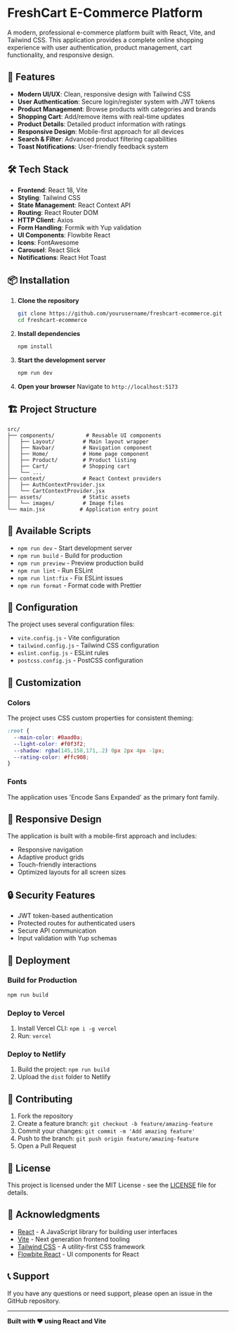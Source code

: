 # FreshCart E-Commerce Platform

A modern, professional e-commerce platform built with React, Vite, and Tailwind CSS. This application provides a complete online shopping experience with user authentication, product management, cart functionality, and responsive design.

## 🚀 Features

- **Modern UI/UX**: Clean, responsive design with Tailwind CSS
- **User Authentication**: Secure login/register system with JWT tokens
- **Product Management**: Browse products with categories and brands
- **Shopping Cart**: Add/remove items with real-time updates
- **Product Details**: Detailed product information with ratings
- **Responsive Design**: Mobile-first approach for all devices
- **Search & Filter**: Advanced product filtering capabilities
- **Toast Notifications**: User-friendly feedback system

## 🛠️ Tech Stack

- **Frontend**: React 18, Vite
- **Styling**: Tailwind CSS
- **State Management**: React Context API
- **Routing**: React Router DOM
- **HTTP Client**: Axios
- **Form Handling**: Formik with Yup validation
- **UI Components**: Flowbite React
- **Icons**: FontAwesome
- **Carousel**: React Slick
- **Notifications**: React Hot Toast

## 📦 Installation

1. **Clone the repository**
   ```bash
   git clone https://github.com/yourusername/freshcart-ecommerce.git
   cd freshcart-ecommerce
   ```

2. **Install dependencies**
   ```bash
   npm install
   ```

3. **Start the development server**
   ```bash
   npm run dev
   ```

4. **Open your browser**
   Navigate to `http://localhost:5173`

## 🏗️ Project Structure

```
src/
├── components/          # Reusable UI components
│   ├── Layout/         # Main layout wrapper
│   ├── Navbar/         # Navigation component
│   ├── Home/           # Home page component
│   ├── Product/        # Product listing
│   ├── Cart/           # Shopping cart
│   └── ...
├── context/            # React Context providers
│   ├── AuthContextProvider.jsx
│   └── CartContextProvider.jsx
├── assets/             # Static assets
│   └── images/         # Image files
└── main.jsx           # Application entry point
```

## 🚀 Available Scripts

- `npm run dev` - Start development server
- `npm run build` - Build for production
- `npm run preview` - Preview production build
- `npm run lint` - Run ESLint
- `npm run lint:fix` - Fix ESLint issues
- `npm run format` - Format code with Prettier

## 🔧 Configuration

The project uses several configuration files:

- `vite.config.js` - Vite configuration
- `tailwind.config.js` - Tailwind CSS configuration
- `eslint.config.js` - ESLint rules
- `postcss.config.js` - PostCSS configuration

## 🎨 Customization

### Colors
The project uses CSS custom properties for consistent theming:
```css
:root {
  --main-color: #0aad0a;
  --light-color: #f0f3f2;
  --shadow: rgba(145,158,171,.2) 0px 2px 4px -1px;
  --rating-color: #ffc908;
}
```

### Fonts
The application uses 'Encode Sans Expanded' as the primary font family.

## 📱 Responsive Design

The application is built with a mobile-first approach and includes:
- Responsive navigation
- Adaptive product grids
- Touch-friendly interactions
- Optimized layouts for all screen sizes

## 🔒 Security Features

- JWT token-based authentication
- Protected routes for authenticated users
- Secure API communication
- Input validation with Yup schemas

## 🚀 Deployment

### Build for Production
```bash
npm run build
```

### Deploy to Vercel
1. Install Vercel CLI: `npm i -g vercel`
2. Run: `vercel`

### Deploy to Netlify
1. Build the project: `npm run build`
2. Upload the `dist` folder to Netlify

## 🤝 Contributing

1. Fork the repository
2. Create a feature branch: `git checkout -b feature/amazing-feature`
3. Commit your changes: `git commit -m 'Add amazing feature'`
4. Push to the branch: `git push origin feature/amazing-feature`
5. Open a Pull Request

## 📄 License

This project is licensed under the MIT License - see the [LICENSE](LICENSE) file for details.

## 🙏 Acknowledgments

- [React](https://reactjs.org/) - A JavaScript library for building user interfaces
- [Vite](https://vitejs.dev/) - Next generation frontend tooling
- [Tailwind CSS](https://tailwindcss.com/) - A utility-first CSS framework
- [Flowbite React](https://flowbite-react.com/) - UI components for React

## 📞 Support

If you have any questions or need support, please open an issue in the GitHub repository.

---

**Built with ❤️ using React and Vite**
